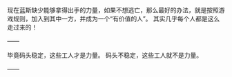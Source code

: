 现在蓝斯缺少能够拿得出手的力量，如果不想逃亡，那么最好的办法，就是按照游戏规则，加入到其中一方，并成为一个“有价值的人”。
其实几乎每个人都是这么走过来的！

——

毕竟码头稳定，这些工人才是力量。
码头不稳定，这些工人就不是力量。

——

